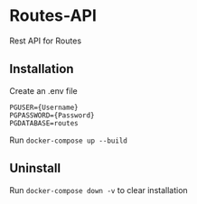# Routes-API

Rest API for Routes

## Installation

Create an .env file

```
PGUSER={Username}
PGPASSWORD={Password}
PGDATABASE=routes
```
Run `docker-compose up --build`

## Uninstall

Run `docker-compose down -v` to clear installation
